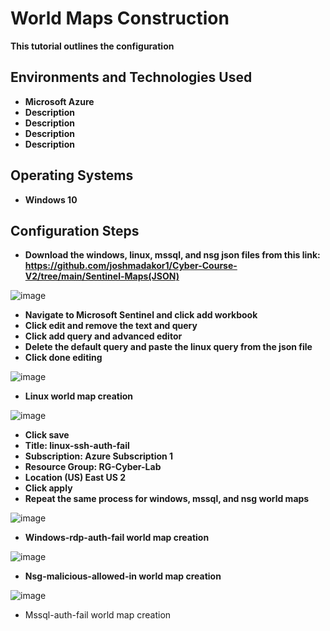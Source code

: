 <h1>World Maps Construction</h1>
<b>This tutorial outlines the configuration </b>

<h2>Environments and Technologies Used</h2>

- <b>Microsoft Azure</b> 
- <b>Description</b>
- <b>Description</b>
- <b>Description</b>
- <b>Description</b>

<h2>Operating Systems</h2>

- <b>Windows 10</b>

<h2>Configuration Steps</h2>

- <b>Download the windows, linux, mssql, and nsg json files from this link: https://github.com/joshmadakor1/Cyber-Course-V2/tree/main/Sentinel-Maps(JSON)</b>

![image](https://github.com/user-attachments/assets/b5f5a966-b00c-4f1c-8818-1ecab9b63479)
- <b>Navigate to Microsoft Sentinel and click add workbook</b>
- <b>Click edit and remove the text and query</b>
- <b>Click add query and advanced editor</b>
- <b>Delete the default query and paste the linux query from the json file</b>
- <b>Click done editing</b>

![image](https://github.com/user-attachments/assets/7b516904-f7ba-4fdb-b944-ad1c118156cc)
- <b>Linux world map creation</b>

![image](https://github.com/user-attachments/assets/aa75d53b-af87-4934-81c5-4c60e2dad54b)
- <b>Click save</b>
- <b>Title: linux-ssh-auth-fail</b>
- <b>Subscription: Azure Subscription 1</b>
- <b>Resource Group: RG-Cyber-Lab</b>
- <b>Location (US) East US 2</b>
- <b>Click apply</b>
- <b>Repeat the same process for windows, mssql, and nsg world maps</b>

![image](https://github.com/user-attachments/assets/9fef866d-7f1a-4964-b005-8a532b74b80e)
- <b>Windows-rdp-auth-fail world map creation</b>

![image](https://github.com/user-attachments/assets/974915ae-f6c5-44ea-ad8f-6083f74175b8)
- <b>Nsg-malicious-allowed-in world map creation</b>

![image](https://github.com/user-attachments/assets/a7d517b3-a7a5-48fc-a41d-e575b6703513)
- </b>Mssql-auth-fail world map creation</b>






